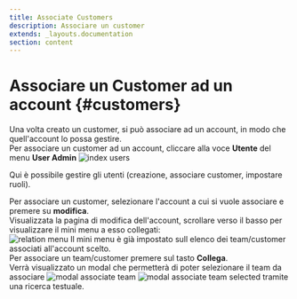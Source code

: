 ```yaml
---
title: Associate Customers
description: Associare un customer
extends: _layouts.documentation
section: content
---
```


# Associare un Customer ad un account {#customers}

Una volta creato un customer, si può associare ad un account, in modo che quell'account lo possa gestire.  
Per associare un customer ad un account, cliccare alla voce **Utente** del menu **User Admin**
![index users](https://quaeris-tv.github.io/doc_quaeris/assets/images/index_users.png "index users") 

Qui è possibile gestire gli utenti (creazione, associare customer, impostare ruoli).

Per associare un customer, selezionare l'account a cui si vuole associare e premere su **modifica**.  
Visualizzata la pagina di modifica dell'account, scrollare verso il basso per visualizzare il mini menu a esso collegati:  
![relation menu](https://quaeris-tv.github.io/doc_quaeris/assets/images/relation_menu_user.png "relation menu")
Il mini menu è già impostato sull elenco dei team/customer associati all'account scelto.  
Per associare un team/customer premere sul tasto **Collega**.  
Verrà visualizzato un modal che permetterà di poter selezionare il team da associare
![modal associate team](https://quaeris-tv.github.io/doc_quaeris/assets/images/modal_associate_team.png "modal associate team")
![modal associate team selected](https://quaeris-tv.github.io/doc_quaeris/assets/images/modal_associate_team_selected.png "modal associate team selected")
tramite una ricerca testuale.